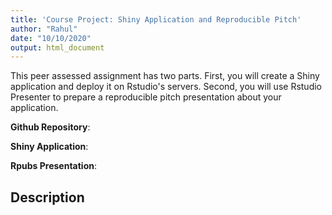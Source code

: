 ```yaml
---
title: 'Course Project: Shiny Application and Reproducible Pitch'
author: "Rahul"
date: "10/10/2020"
output: html_document
---
```


This peer assessed assignment has two parts. First, you will create a Shiny application and deploy it on Rstudio's servers. Second, you will use Rstudio Presenter to prepare a reproducible pitch presentation about your application.

**Github Repository**: 

**Shiny Application**: 

**Rpubs Presentation**: 

## Description

